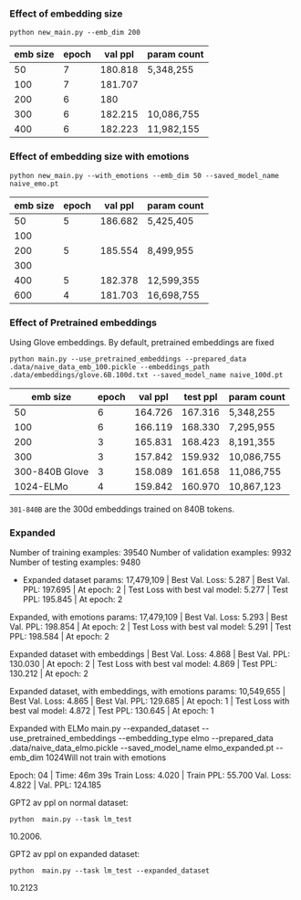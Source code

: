 
### Effect of embedding size
```
python new_main.py --emb_dim 200
```

emb size | epoch | val ppl | param count
---      | ---   | ---     | ---
 50      | 7     | 180.818 | 5,348,255
100      | 7     | 181.707 |
200      | 6     | 180     |
300      | 6     | 182.215 | 10,086,755
400      | 6     | 182.223 | 11,982,155

### Effect of embedding size with emotions
```
python new_main.py --with_emotions --emb_dim 50 --saved_model_name naive_emo.pt
```

emb size | epoch | val ppl | param count
---      | ---   | ---     | ---
 50      | 5     | 186.682 | 5,425,405
100      |       |         |
200      | 5     | 185.554 | 8,499,955
300      |       |         |
400      | 5     | 182.378 | 12,599,355
600      | 4     | 181.703 | 16,698,755

### Effect of Pretrained embeddings
Using Glove embeddings. By default, pretrained embeddings are fixed
```
python main.py --use_pretrained_embeddings --prepared_data .data/naive_data_emb_100.pickle --embeddings_path .data/embeddings/glove.6B.100d.txt --saved_model_name naive_100d.pt
```

emb size       | epoch | val ppl | test ppl | param count
---            | ---   | ---     | ---      | ---
50             | 6     | 164.726 | 167.316  | 5,348,255
100            | 6     | 166.119 | 168.330  | 7,295,955
200            | 3     | 165.831 | 168.423  | 8,191,355
300            | 3     | 157.842 | 159.932  | 10,086,755
300-840B Glove | 3     | 158.089 | 161.658  | 11,086,755
1024-ELMo      | 4     | 159.842 | 160.970  | 10,867,123

`301-840B` are the 300d embeddings trained on 840B tokens.

### Expanded
Number of training examples: 39540
Number of validation examples: 9932
Number of testing examples: 9480

- Expanded dataset
params:  17,479,109
| Best Val. Loss: 5.287 | Best Val. PPL: 197.695 | At epoch: 2
| Test Loss with best val model: 5.277 | Test PPL: 195.845 | At epoch: 2

Expanded, with emotions
params: 17,479,109
| Best Val. Loss: 5.293 | Best Val. PPL: 198.854 | At epoch: 2
| Test Loss with best val model: 5.291 | Test PPL: 198.584 | At epoch: 2

Expanded dataset with embeddings
| Best Val. Loss: 4.868 | Best Val. PPL: 130.030 | At epoch: 2
| Test Loss with best val model: 4.869 | Test PPL: 130.212 | At epoch: 2

Expanded dataset, with embeddings, with emotions
params: 10,549,655
| Best Val. Loss: 4.865 | Best Val. PPL: 129.685 | At epoch: 1
| Test Loss with best val model: 4.872 | Test PPL: 130.645 | At epoch: 1

 Expanded with ELMo
main.py --expanded_dataset --use_pretrained_embeddings --embedding_type elmo --prepared_data .data/naive_data_elmo.pickle --saved_model_name elmo_expanded.pt --emb_dim 1024Will not train with emotions

Epoch: 04 | Time: 46m 39s
Train Loss: 4.020 | Train PPL:  55.700
Val. Loss: 4.822 |  Val. PPL: 124.185


GPT2 av ppl on normal dataset:
```
python  main.py --task lm_test
```
10.2006.

GPT2 av ppl on expanded  dataset:
```
python  main.py --task lm_test --expanded_dataset
```
10.2123
